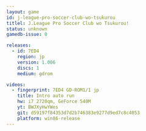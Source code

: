 ```yaml
---
layout: game
id: j-league-pro-soccer-club-wo-tsukurou
titlel: J.League Pro Soccer Club wo Tsukurou!
status: unknown
gamedb-issue: 0

releases:
  - id: 7ED4
    region: jp
    version: 1.006
    discs: 1
    medium: gdrom

videos:
  - fingerprint: 7ED4 GD-ROM1/1 jp
    title: Intro auto run
    hw: i7 2720qm, GeForce 540M
    yt: BWJXyHwYWes
    git: d59197f84353d7d2b746383e9277d9ed7c8c4053
    platform: win86-release
---
```

